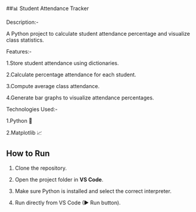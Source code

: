 ##📊 Student Attendance Tracker

Description:-

A Python project to calculate student attendance percentage and visualize class statistics.

Features:-

1.Store student attendance using dictionaries.

2.Calculate percentage attendance for each student.

3.Compute average class attendance.

4.Generate bar graphs to visualize attendance percentages.

Technologies Used:-

1.Python 🐍

2.Matplotlib 📈

## How to Run

1. Clone the repository.  

2. Open the project folder in **VS Code**.  

3. Make sure Python is installed and select the correct interpreter.  

4. Run directly from VS Code (▶ Run button).
